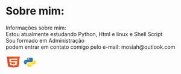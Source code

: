 <h1>Sobre mim:</h1>
Informações sobre mim:<br/>
Estou atualmente estudando Python, Html e linux e Shell Script<br/>
Sou formado em Administração<br/>
podem entrar em contato comigo pelo e-mail: mosiah@outlook.com

<div style="display: inline_block"><br>
  <img align="center" alt="Rafa-HTML" height="30" width="40" src="https://raw.githubusercontent.com/devicons/devicon/master/icons/html5/html5-original.svg">
  <img align="center" alt="Rafa-Python" height="30" width="40" src="https://raw.githubusercontent.com/devicons/devicon/master/icons/python/python-original.svg">
</div>
